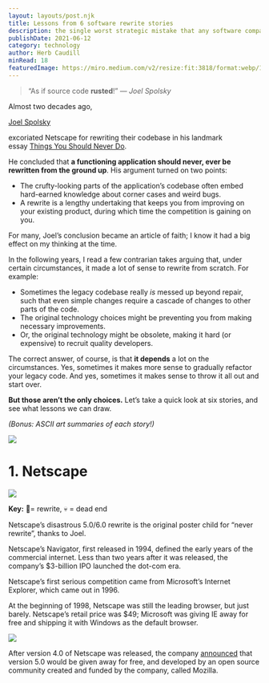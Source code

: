 ```yaml
---
layout: layouts/post.njk
title: Lessons from 6 software rewrite stories
description: the single worst strategic mistake that any software company can make
publishDate: 2021-06-12
category: technology
author: Herb Caudill
minRead: 18
featuredImage: https://miro.medium.com/v2/resize:fit:3818/format:webp/1*ywYwvB-aydv0Ovx7K-5P3g.jpeg
---
```


<!-- @format -->

<!--StartFragment-->

> “As if source code **rusted**!” — *Joel Spolsky*

Almost two decades ago,

[Joel Spolsky](https://medium.com/u/869c7e626b83?source=post_page-----635e4c8f7c22--------------------------------)

excoriated Netscape for rewriting their codebase in his landmark essay [Things You Should Never Do](https://www.joelonsoftware.com/2000/04/06/things-you-should-never-do-part-i/).

He concluded that **a functioning application should never, ever be rewritten from the ground up**. His argument turned on two points:

-   The crufty-looking parts of the application’s codebase often embed hard-earned knowledge about corner cases and weird bugs.
-   A rewrite is a lengthy undertaking that keeps you from improving on your existing product, during which time the competition is gaining on you.

For many, Joel’s conclusion became an article of faith; I know it had a big effect on my thinking at the time.

In the following years, I read a few contrarian takes arguing that, under certain circumstances, it made a lot of sense to rewrite from scratch. For example:

-   Sometimes the legacy codebase really *is* messed up beyond repair, such that even simple changes require a cascade of changes to other parts of the code.
-   The original technology choices might be preventing you from making necessary improvements.
-   Or, the original technology might be obsolete, making it hard (or expensive) to recruit quality developers.

The correct answer, of course, is that **it depends** a lot on the circumstances. Yes, sometimes it makes more sense to gradually refactor your legacy code. And yes, sometimes it makes sense to throw it all out and start over.

**But those aren’t the only choices.** Let’s take a quick look at six stories, and see what lessons we can draw.

_(Bonus: ASCII art summaries of each story!)_

![](https://miro.medium.com/v2/resize:fit:1050/1*VM8ZUQpZjXwT2kv2LiMa2A.png)

# 1. Netscape

![](https://miro.medium.com/v2/resize:fit:1050/1*CcOcjs6ob6xk3Yc3BvajYQ.png)

**Key:** 📝= rewrite, 💀 = dead end

Netscape’s disastrous 5.0/6.0 rewrite is the original poster child for “never rewrite”, thanks to Joel.

Netscape’s Navigator, first released in 1994, defined the early years of the commercial internet. Less than two years after it was released, the company’s $3-billion IPO launched the dot-com era.

Netscape’s first serious competition came from Microsoft’s Internet Explorer, which came out in 1996.

At the beginning of 1998, Netscape was still the leading browser, but just barely. Netscape’s retail price was $49; Microsoft was giving IE away for free and shipping it with Windows as the default browser.

![](https://miro.medium.com/v2/resize:fit:1050/1*xK0A1DvccTAfcLbpfjqKuQ.jpeg)

After version 4.0 of Netscape was released, the company [announced](https://www.cnet.com/news/netscape-sets-source-code-free/) that version 5.0 would be given away for free, and developed by an open source community created and funded by the company, called Mozilla.
